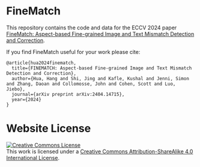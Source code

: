 # FineMatch

This repository contains the code and data for the ECCV 2024 paper [FineMatch: Aspect-based Fine-grained Image
and Text Mismatch Detection and Correction](https://arxiv.org/pdf/2404.14715).

If you find FineMatch useful for your work please cite:
```
@article{hua2024finematch,
  title={FINEMATCH: Aspect-based Fine-grained Image and Text Mismatch Detection and Correction},
  author={Hua, Hang and Shi, Jing and Kafle, Kushal and Jenni, Simon and Zhang, Daoan and Collomosse, John and Cohen, Scott and Luo, Jiebo},
  journal={arXiv preprint arXiv:2404.14715},
  year={2024}
}
```

# Website License
<a rel="license" href="http://creativecommons.org/licenses/by-sa/4.0/"><img alt="Creative Commons License" style="border-width:0" src="https://i.creativecommons.org/l/by-sa/4.0/88x31.png" /></a><br />This work is licensed under a <a rel="license" href="http://creativecommons.org/licenses/by-sa/4.0/">Creative Commons Attribution-ShareAlike 4.0 International License</a>.
